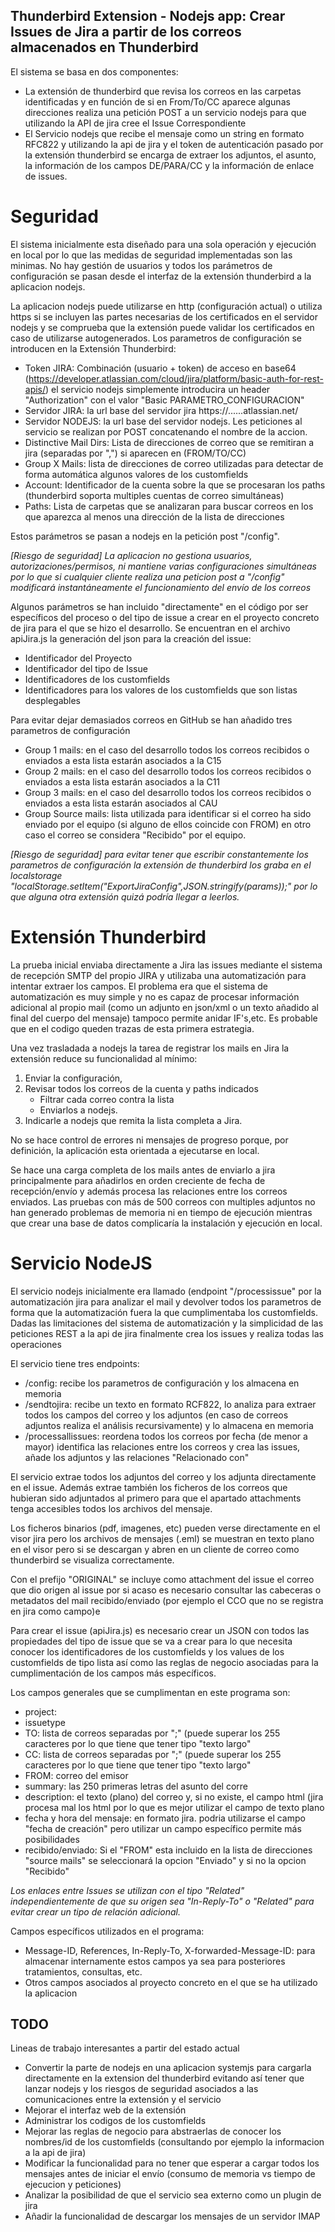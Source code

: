 ## Thunderbird Extension - Nodejs app: Crear Issues de Jira a partir de los correos almacenados en Thunderbird

El sistema se basa en dos componentes:

* La extensión de thunderbird que revisa los correos en las carpetas identificadas y en función de si en From/To/CC aparece algunas direcciones realiza una petición POST a un servicio nodejs para que utilizando la API de jira cree el Issue Correspondiente
* El Servicio nodejs que recibe el mensaje como un string en formato RFC822 y utilizando la api de jira y el token de autenticación pasado por la extensión thunderbird se encarga de extraer los adjuntos, el asunto, la información de los campos DE/PARA/CC y la información de enlace de issues.
	
# Seguridad #

El sistema inicialmente esta diseñado para una sola operación y ejecución en local por lo que las medidas de seguridad implementadas son las minimas. No hay gestión de usuarios y todos los parámetros de configuración se pasan desde el interfaz de la extensión thunderbird a la aplicacion nodejs. 

La aplicacion nodejs puede utilizarse en http (configuración actual) o utiliza https si se incluyen las partes necesarias de los certificados en el servidor nodejs y se comprueba que la extensión puede validar los certificados en caso de utilizarse autogenerados. 
Los parametros de configuración se introducen en la Extensión Thunderbird:

- Token JIRA: Combinación (usuario + token)  de acceso en base64 (https://developer.atlassian.com/cloud/jira/platform/basic-auth-for-rest-apis/) el servicio nodejs simplemente introducira un header "Authorization" con el valor "Basic PARAMETRO_CONFIGURACION"
- Servidor JIRA: la url base del servidor jira https://......atlassian.net/
- Servidor NODEJS: la url base del servidor nodejs. Les peticiones al servicio se realizan por POST concatenando el nombre de la accion.	
- Distinctive Mail Dirs: Lista de direcciones de correo que se remitiran a jira (separadas por ",") si aparecen en (FROM/TO/CC)
- Group X Mails: lista de direcciones de correo utilizadas para detectar de forma automática algunos valores de los customfields
- Account: Identificador de la cuenta sobre la que se procesaran los paths (thunderbird soporta multiples cuentas de correo simultáneas)
- Paths: Lista de carpetas que se analizaran para buscar correos en los que aparezca al menos una dirección de la lista de direcciones

Estos parámetros se pasan a nodejs en la petición post "/config". 

*[Riesgo de seguridad] La aplicacion no gestiona usuarios, autorizaciones/permisos, ni mantiene varias configuraciones simultáneas por lo que si cualquier cliente realiza una peticion post a "/config" modificará instantáneamente el funcionamiento del envío de los correos*

Algunos parámetros se han incluido "directamente" en el código por ser específicos del proceso o del tipo de issue a crear en el proyecto concreto de jira para el que se hizo el desarrollo. Se encuentran en el archivo apiJira.js la generación del json para la creación del issue:

- Identificador del Proyecto
- Identificador del tipo de Issue
- Identificadores de los customfields
- Identificadores para los valores de los customfields que son listas desplegables
	
Para evitar dejar demasiados correos en GitHub se han añadido tres parametros de configuración

- Group 1 mails: en el caso del desarrollo todos los correos recibidos o enviados a esta lista estarán asociados a la C15
- Group 2 mails: en el caso del desarrollo todos los correos recibidos o enviados a esta lista estarán asociados a la C11
- Group 3 mails: en el caso del desarrollo todos los correos recibidos o enviados a esta lista estarán asociados al CAU
- Group Source mails: lista utilizada para identificar si el correo ha sido enviado por el equipo (si alguno de ellos coincide con FROM) en otro caso el correo se considera "Recibido" por el equipo.
	
*[Riesgo de seguridad] para evitar tener que escribir constantemente los parametros de configuración la extensión de thunderbird los graba en el localstorage "localStorage.setItem("ExportJiraConfig",JSON.stringify(params));" por lo que alguna otra extensión quizá podría llegar a leerlos.*

	
# Extensión Thunderbird #

La prueba inicial enviaba directamente a Jira las issues mediante el sistema de recepción SMTP del propio JIRA y utilizaba una automatización para intentar extraer los campos. El problema era que el sistema de automatización es muy simple y no es capaz de procesar información adicional al propio mail (como un adjunto en json/xml o un texto añadido al final del cuerpo del mensaje) tampoco permite anidar IF's,etc. Es probable que en el codigo queden trazas de esta primera estrategia.

Una vez trasladada a nodejs la tarea de registrar los mails en Jira la extensión reduce su funcionalidad al mínimo:

1. Enviar la configuración, 
2. Revisar todos los correos de la cuenta y paths indicados
	- Filtrar cada correo contra la lista 
	- Enviarlos a nodejs.
3. Indicarle a nodejs que remita la lista completa a Jira.

No se hace control de errores ni mensajes de progreso porque, por definición, la aplicación esta orientada a ejecutarse en local.

Se hace una carga completa de los mails antes de enviarlo a jira principalmente para añadirlos en orden creciente de fecha de recepción/envío y además procesa las relaciones entre los correos enviados. Las pruebas con más de 500 correos con multiples adjuntos no han generado problemas de memoria ni en tiempo de ejecución mientras que crear una base de datos complicaría la instalación y ejecución en local.

# Servicio NodeJS #

El servicio nodejs inicialmente era llamado (endpoint "/processissue" por la automatización jira para analizar el mail y devolver todos los parametros de forma que la automatización fuera la que cumplimentaba los customfields. Dadas las limitaciones del sistema de automatización y la simplicidad de las peticiones REST a la api de jira finalmente crea los issues y realiza todas las operaciones

El servicio tiene tres endpoints:

- /config: recibe los parametros de configuración y los almacena en memoria
- /sendtojira: recibe un texto en formato RCF822, lo analiza para extraer todos los campos del correo y los adjuntos (en caso de correos adjuntos realiza el análisis recursivamente) y lo almacena en memoria
- /processallissues: reordena todos los correos por fecha (de menor a mayor) identifica las relaciones entre los correos y crea las issues, añade los adjuntos y las relaciones "Relacionado con"
	
El servicio extrae todos los adjuntos del correo y los adjunta directamente en el issue. Además extrae también los ficheros de los correos que hubieran sido adjuntados al primero para que el apartado attachments tenga accesibles todos los archivos del mensaje.

Los ficheros binarios (pdf, imagenes, etc) pueden verse directamente en el visor jira pero los archivos de mensajes (.eml) se muestran en texto plano en el visor pero si se descargan y abren en un cliente de correo como thunderbird se visualiza correctamente. 

Con el prefijo "ORIGINAL" se incluye como attachment del issue el correo que dio origen al issue por si acaso es necesario consultar las cabeceras o metadatos del mail recibido/enviado (por ejemplo el CCO que no se registra en jira como campo)e

Para crear el issue (apiJira.js) es necesario crear un JSON con todos las propiedades del tipo de issue que se va a crear para lo que necesita conocer los identificadores de los customfields y los values de los customfields de tipo lista así como las reglas de negocio asociadas para la cumplimentación de los campos más específicos.

Los campos generales que se cumplimentan en este programa son:

- project:
- issuetype
- TO: lista de correos separadas por ";" (puede superar los 255 caracteres por lo que tiene que tener tipo "texto largo"
- CC: lista de correos separadas por ";" (puede superar los 255 caracteres por lo que tiene que tener tipo "texto largo"
- FROM: correo del emisor
- summary: las 250 primeras letras del asunto del corre
- description: el texto (plano) del correo y, si no existe, el campo html (jira procesa mal los html por lo que es mejor utilizar el campo de texto plano
- fecha y hora del mensaje: en formato jira. podria utilizarse el campo "fecha de creación" pero utilizar un campo específico permite más posibilidades
- recibido/enviado: Si el "FROM" esta incluido en la lista de direcciones "source mails" se seleccionará la opcion "Enviado" y si no la opcion "Recibido"

*Los enlaces entre Issues se utilizan con el tipo "Related" independientemente de que su origen sea "In-Reply-To" o "Related" para evitar crear un tipo de relación adicional.*

Campos específicos utilizados en el programa:

- Message-ID, References, In-Reply-To, X-forwarded-Message-ID: para almacenar internamente estos campos ya sea para posteriores tratamientos, consultas, etc.
- Otros campos asociados al proyecto concreto en el que se ha utilizado la aplicacion

  
## TODO ## 

Lineas de trabajo interesantes a partir del estado actual

- Convertir la parte de nodejs en una aplicacion systemjs para cargarla directamente en la extension del thunderbird evitando así tener que lanzar nodejs y los riesgos de seguridad asociados a las comunicaciones entre la extensión y el servicio
- Mejorar el interfaz web de la extensión 
- Administrar los codigos de los customfields
- Mejorar las reglas de negocio para abstraerlas de conocer los nombres/id de los customfields (consultando por ejemplo la informacion a la api de jira)
- Modificar la funcionalidad para no tener que esperar a cargar todos los mensajes antes de iniciar el envío (consumo de memoria vs tiempo de ejecucion y peticiones)
- Analizar la posibilidad de que el servicio sea externo como un plugin de jira
- Añadir la funcionalidad de descargar los mensajes de un servidor IMAP
     	




 



